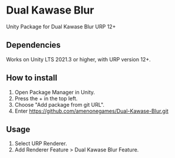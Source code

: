 # Dual Kawase Blur
Unity Package for Dual Kawase Blur URP 12+

## Dependencies
Works on Unity LTS 2021.3 or higher, with URP version 12+.

## How to install
1. Open Package Manager in Unity.
2. Press the + in the top left.
3. Choose "Add package from git URL".
4. Enter https://github.com/amenonegames/Dual-Kawase-Blur.git

## Usage
1. Select URP Renderer.
2. Add Renderer Feature > Dual Kawase Blur Feature.
